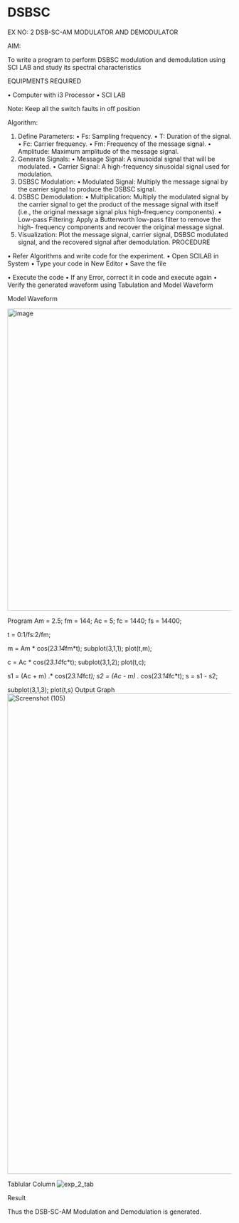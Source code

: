 # DSBSC


EX NO: 2	DSB-SC-AM MODULATOR AND DEMODULATOR

AIM:

To write a program to perform DSBSC modulation and demodulation using SCI LAB and study its spectral characteristics

EQUIPMENTS REQUIRED

•	Computer with i3 Processor
•	SCI LAB

Note: Keep all the switch faults in off position

Algorithm:

1.	Define Parameters:
•	Fs: Sampling frequency.
•	T: Duration of the signal.
•	Fc: Carrier frequency.
•	Fm: Frequency of the message signal.
•	Amplitude: Maximum amplitude of the message signal.
2.	Generate Signals:
•	Message Signal: A sinusoidal signal that will be modulated.
•	Carrier Signal: A high-frequency sinusoidal signal used for modulation.
3.	DSBSC Modulation:
•	Modulated Signal: Multiply the message signal by the carrier signal to produce the DSBSC signal.
4.	DSBSC Demodulation:
•	Multiplication: Multiply the modulated signal by the carrier signal to get the product of the message signal with itself (i.e., the original message signal plus high-frequency components).
•	Low-pass Filtering: Apply a Butterworth low-pass filter to remove the high- frequency components and recover the original message signal.
5.	Visualization:
Plot the message signal, carrier signal, DSBSC modulated signal, and the recovered signal after demodulation.
PROCEDURE

•	Refer Algorithms and write code for the experiment.
•	Open SCILAB in System
•	Type your code in New Editor
•	Save the file
 
•	Execute the code
•	If any Error, correct it in code and execute again
•	Verify the generated waveform using Tabulation and Model Waveform

Model Waveform

<img width="703" height="679" alt="image" src="https://github.com/user-attachments/assets/e7c7c7f8-ccf2-41ac-b1f3-325989941a6f" />

Program
Am = 2.5;
fm = 144;
Ac = 5;
fc = 1440;
fs = 14400;

t = 0:1/fs:2/fm; 

m = Am * cos(2*3.14*fm*t); 
subplot(3,1,1);
plot(t,m);

c = Ac * cos(2*3.14*fc*t); 
subplot(3,1,2);
plot(t,c);

s1 = (Ac + m) .* cos(2*3.14*fc*t);
s2 = (Ac - m) .* cos(2*3.14*fc*t);
s  = s1 - s2; 

subplot(3,1,3);
plot(t,s)
Output Graph
<img width="1920" height="1080" alt="Screenshot (105)" src="https://github.com/user-attachments/assets/36b02e81-dba5-4ed5-a797-0e14d19fda10" />


Tablular Column
![exp_2_tab](https://github.com/user-attachments/assets/64d2f595-ee7d-42e0-8c2f-98d352b7f93b)


Result

Thus the DSB-SC-AM Modulation and Demodulation is generated.

